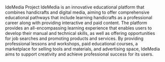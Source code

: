 IdeMedia Project
IdeMedia is an innovative educational platform that combines handicrafts and digital media, aiming to offer comprehensive educational pathways that include learning handicrafts as a professional career along with providing interactive and paid content. The platform provides an all-encompassing learning experience that enables users to develop their manual and technical skills, as well as offering opportunities for job searches and promoting products and services. By providing professional lessons and workshops, paid educational courses, a marketplace for selling tools and materials, and advertising space, IdeMedia aims to support creativity and achieve professional success for its users.
